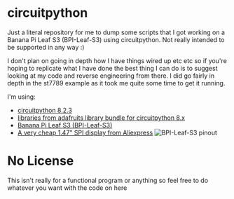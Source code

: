 # circuitpython
Just a literal repository for me to dump some scripts that I got working on a Banana Pi Leaf S3 (BPI-Leaf-S3) using circuitpython.
Not really intended to be supported in any way :)

I don't plan on going in depth how I have things wired up etc etc so if you're hoping to replicate what I have done the best thing I can do is to suggest looking at my code and reverse engineering from there.
I did go fairly in depth in the st7789 example as it took me quite some time to get it running.

I'm using:
* [circuitpython 8.2.3](https://circuitpython.org/board/bpi_leaf_s3/)
* [libraries from adafruits library bundle for circuitpython 8.x](https://circuitpython.org/libraries)
* [Banana Pi Leaf S3 (BPI-Leaf-S3)](https://wiki.banana-pi.org/BPI-Leaf-S3)
* [A very cheap 1.47" SPI display from Aliexpress](https://vi.aliexpress.com/item/1005003771379232.html)
![BPI-Leaf-S3 pinout](https://wiki.banana-pi.org/images/7/7e/Leaf-S3_board.png)

# No License
This isn't really for a functional program or anything so feel free to do whatever you want with the code on here
